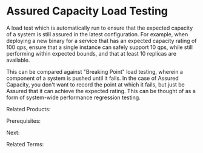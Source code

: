 # Assured Capacity Load Testing

A load test which is automatically run to ensure that the expected capacity of a system is still assured in the latest configuration. For example, when deploying a new binary for a service that has an expected capacity rating of 100 qps, ensure that a single instance can safely support 10 qps, while still performing within expected bounds, and that at least 10 replicas are available.

This can be compared against "Breaking Point" load testing, wherein a component of a system is pushed until it fails.  In the case of Assured Capacity, you don't want to record the point at which it fails, but just be Assured that it can achieve the expected rating.  This can be thought of as a form of system-wide performance regression testing.

Related Products:

Prerequisites:

Next:

Related Terms: